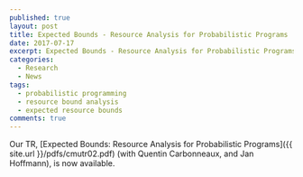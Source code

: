 ```yaml
---
published: true
layout: post
title: Expected Bounds - Resource Analysis for Probabilistic Programs
date: 2017-07-17
excerpt: Expected Bounds - Resource Analysis for Probabilistic Programs.
categories:
  - Research
  - News
tags:
  - probabilistic programming
  - resource bound analysis
  - expected resource bounds
comments: true
---
```


Our TR, [Expected Bounds: Resource Analysis for Probabilistic Programs]({{ site.url }}/pdfs/cmutr02.pdf) (with Quentin Carbonneaux, and Jan Hoffmann), is now available.
